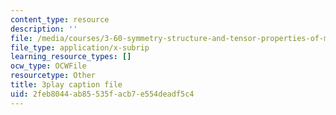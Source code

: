 ```yaml
---
content_type: resource
description: ''
file: /media/courses/3-60-symmetry-structure-and-tensor-properties-of-materials-fall-2005/2feb8044ab85535facb7e554deadf5c4_RoxLGn5VN4g.vtt
file_type: application/x-subrip
learning_resource_types: []
ocw_type: OCWFile
resourcetype: Other
title: 3play caption file
uid: 2feb8044-ab85-535f-acb7-e554deadf5c4
---
```

